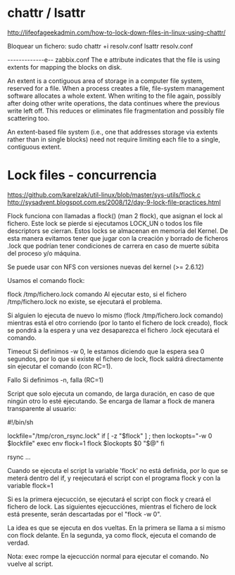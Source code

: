 # chattr / lsattr
http://lifeofageekadmin.com/how-to-lock-down-files-in-linux-using-chattr/

Bloquear un fichero:
sudo chattr +i resolv.conf
lsattr resolv.conf

-------------e-- zabbix.conf
The e attribute indicates that the file is using extents for mapping the blocks on disk.

An extent is a contiguous area of storage in a computer file system, reserved for a file. When a process creates a file, file-system management software allocates a whole extent. When writing to the file again, possibly after doing other write operations, the data continues where the previous write left off. This reduces or eliminates file fragmentation and possibly file scattering too.

An extent-based file system (i.e., one that addresses storage via extents rather than in single blocks) need not require limiting each file to a single, contiguous extent.



# Lock files - concurrencia
https://github.com/karelzak/util-linux/blob/master/sys-utils/flock.c
http://sysadvent.blogspot.com.es/2008/12/day-9-lock-file-practices.html

Flock funciona con llamadas a flock() (man 2 flock), que asignan el lock al fichero. Este lock se pierde si ejecutamos LOCK_UN o todos los file descriptors se cierran. Estos locks se almacenan en memoria del Kernel.
De esta manera evitamos tener que jugar con la creación y borrado de ficheros .lock que podrían tener condiciones de carrera en caso de muerte súbita del proceso y/o máquina.

Se puede usar con NFS con versiones nuevas del kernel (>= 2.6.12)

Usamos el comando flock:

flock /tmp/fichero.lock comando
  Al ejecutar esto, si el fichero /tmp/fichero.lock no existe, se ejecutará el problema.

Si alguien lo ejecuta de nuevo lo mismo (flock /tmp/fichero.lock comando) mientras está el otro corriendo (por lo tanto el fichero de lock creado), flock se pondrá a la espera y una vez desaparezca el fichero .lock ejecutará el comando.

Timeout
Si definimos -w 0, le estamos diciendo que la espera sea 0 segundos, por lo que si existe el fichero de lock, flock saldrá directamente sin ejecutar el comando (con RC=1).

Fallo
Si definimos -n, falla (RC=1)

Script que solo ejecuta un comando, de larga duración, en caso de que ningún otro lo esté ejecutando. Se encarga de llamar a flock de manera transparente al usuario:

#!/bin/sh

lockfile="/tmp/cron_rsync.lock"
if [ -z "$flock" ] ; then
  lockopts="-w 0 $lockfile"
  exec env flock=1 flock $lockopts $0 "$@"
fi

rsync ...


Cuando se ejecuta el script la variable 'flock' no está definida, por lo que se meterá dentro del if, y reejecutará el script con el programa flock y con la variable flock=1

Si es la primera ejecucción, se ejecutará el script con flock y creará el fichero de lock.
Las siguientes ejecucciónes, mientras el fichero de lock está presente, serán descartadas por el "flock -w 0".

La idea es que se ejecuta en dos vueltas. En la primera se llama a si mismo con flock delante. En la segunda, ya como flock, ejecuta el comando de verdad.

Nota: exec rompe la ejecucción normal para ejecutar el comando. No vuelve al script.
